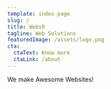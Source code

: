```yaml
---
template: index-page
slug: /
title: Webs0
tagline: Web Solutions
featuredImage: /assets/logo.png
cta:
  ctaText: Know more
  ctaLink: /about
---
```

<!--StartFragment-->

We make Awesome Websites!

<!--EndFragment-->